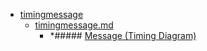 - <a href = "E:\Node_projects\Node_Way\NBase\_Md\_Index\__Closer\_Uml\Main_I\contaners\contaner_2\courses\EA_tutorials\whatisuml\umlconnections\timingmessage\cat.timingmessage\dir.timingmessage.md">timingmessage</a>
    - <a href = "E:\Node_projects\Node_Way\NBase\_Md\_Index\__Closer\_Uml\Main_I\contaners\contaner_2\courses\EA_tutorials\whatisuml\umlconnections\timingmessage\timingmessage.md">timingmessage.md</a>
        - *##### [Message (Timing Diagram)](https://sparxsystems.com/enterprise_architect_user_guide/15.1/model_domains/timingmessage.html)
